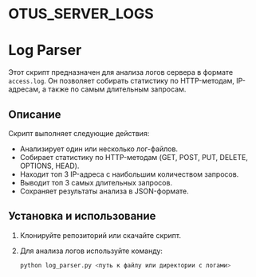 # OTUS_SERVER_LOGS
# Log Parser

Этот скрипт предназначен для анализа логов сервера в формате `access.log`. Он позволяет собирать статистику по HTTP-методам, IP-адресам, а также по самым длительным запросам.

## Описание

Скрипт выполняет следующие действия:
- Анализирует один или несколько лог-файлов.
- Собирает статистику по HTTP-методам (GET, POST, PUT, DELETE, OPTIONS, HEAD).
- Находит топ 3 IP-адреса с наибольшим количеством запросов.
- Выводит топ 3 самых длительных запросов.
- Сохраняет результаты анализа в JSON-формате.

## Установка и использование

1. Клонируйте репозиторий или скачайте скрипт.

2. Для анализа логов используйте команду:

   ```bash
   python log_parser.py <путь к файлу или директории с логами>